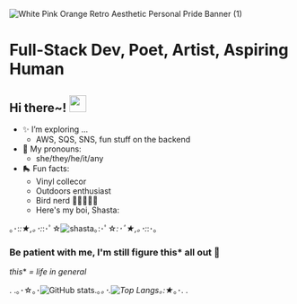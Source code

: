 ![White Pink Orange Retro Aesthetic Personal Pride Banner (1)](https://user-images.githubusercontent.com/123340286/234073661-a0a2fb66-9743-4516-8a35-4c25dd407c01.gif)

<!--
**gone-explauren/gone-explauren** is a ✨ _special_ ✨ repository because its `README.md` (this file) appears on your GitHub profile.

Here are some ideas to get you started:

- 🔭 I’m currently working on ...
- 🌱 I’m currently learning ...
- 👯 I’m looking to collaborate on ...
- 🤔 I’m looking for help with ...
- 💬 Ask me about ...
- 📫 How to reach me: ...
- 😄 Pronouns: ...
- ⚡ Fun fact: ...
-->
# Full-Stack Dev, Poet, Artist, Aspiring Human

## Hi there~! <img src="https://raw.githubusercontent.com/MartinHeinz/MartinHeinz/master/wave.gif" width="30px">
* ✨ I’m exploring ...
    * AWS, SQS, SNS, fun stuff on the backend
* 🌈 My pronouns: 
    * she/they/he/it/any
* 🛼 Fun facts:
    * Vinyl collecor
    * Outdoors enthusiast
    * Bird nerd 🦜🦜🦜🦜🦜
    * Here's my boi, Shasta: 

｡･:*:★,｡･:*:･ﾟ☆![shasta](https://user-images.githubusercontent.com/123340286/234076761-9fb79c0e-fe7c-4a0d-9cb5-32a6688ec183.jpg)｡:･ﾟ☆*:･ﾟ★,｡･:*:･｡

### Be patient with me, I'm still figure this* all out 🌱
 *this** *= life in general*


. .｡･☆｡･![GitHub stats](https://github-readme-stats.vercel.app/api?username=gone-explauren&show_icons=true&theme=gruvbox_light).｡*｡･.![Top Langs](https://github-readme-stats.vercel.app/api/top-langs/?username=gone-explauren&theme=gruvbox_light)｡:★*｡･. .


<!-- 
### References and Resources:

* <https://towardsdatascience.com/build-a-stunning-readme-for-your-github-profile-9b80434fe5d7>
* <https://sarah-hart-landolt.medium.com/6-easy-steps-to-create-a-beautiful-github-profile-readme-edc7840b2c7>
* <https://dev.to/charalambosioannou/create-a-dynamic-github-profile-readme-il5>
-->
